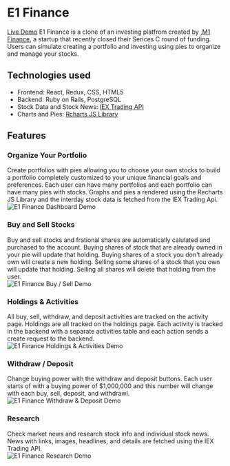 # E1 Finance

[Live Demo](https://e1finance.herokuapp.com/#/)
E1 Finance is a clone of an investing platfrom created by ,[M1 Finance](https://www.m1finance.com/), a startup that recently closed their Serices C round of funding. Users can simulate creating a portfolio and investing using pies to organize and manage your stocks. 

## Technologies used
* Frontend: React, Redux, CSS, HTML5
* Backend: Ruby on Rails, PostgreSQL
* Stock Data and Stock News: [IEX Trading API](https://iexcloud.io/)
* Charts and Pies: [Rcharts JS Library](http://recharts.org/en-US/)

## Features
### Organize Your Portfolio
Create portfolios with pies allowing you to choose your own stocks to build a portfolio completely customized to your unique financial goals and preferences. Each user can have many portfolios and each portfolio can have many pies with stocks. Graphs and pies a rendered using the Recharts JS Library and the interday stock data is fetched from the IEX Trading Api.  
![E1 Finance Dashboard Demo](https://im3.ezgif.com/tmp/ezgif-3-cdf7a69b1bb5.gif)

### Buy and Sell Stocks
Buy and sell stocks and frational shares are automatically calulated and purchased to the account. Buying shares of stock that are already owned in your pie will update that holding. Buying shares of a stock you don't already own will create a new holding. Selling some shares of a stock that you own will update that holding. Selling all shares will delete that holding from the user.  
![E1 Finance Buy / Sell Demo](https://im3.ezgif.com/tmp/ezgif-3-5be0fbfeb9cd.gif)

### Holdings & Activities
All buy, sell, withdraw, and deposit activities are tracked on the activity page. Holdings are all tracked on the holdings page. Each activity is tracked in the backend with a separate activities table and each action sends a create request to the backend.  
![E1 Finance Holdings & Activities Demo](https://im3.ezgif.com/tmp/ezgif-3-fb73753e9b5d.gif)

### Withdraw / Deposit
Change buying power with the withdraw and deposit buttons. Each user starts of with a buying power of $1,000,000 and this number will change with each buy, sell, deposit, and withdrawl.  
![E1 Finance Withdraw & Deposit Demo](https://im3.ezgif.com/tmp/ezgif-3-e57b4603827c.gif)

### Research
Check market news and research stock info and individual stock news. News with links, images, headlines, and details are fetched using the IEX Trading API.  
![E1 Finance Research Demo](https://im3.ezgif.com/tmp/ezgif-3-2c69445109a5.gif)
